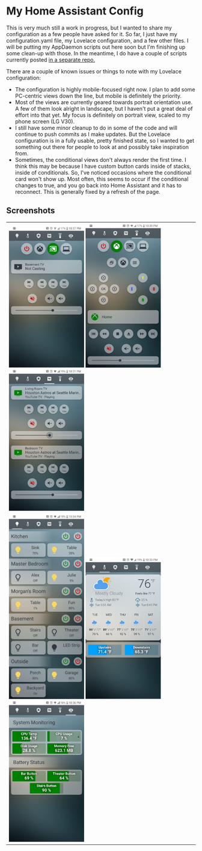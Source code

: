 # My Home Assistant Config

This is very much still a work in progress, but I wanted to share my
configuration as a few people have asked for it. So far, I just have my
configuration.yaml file, my Lovelace configuration, and a few other files. I
will be putting my AppDaemon scripts out here soon but I'm finishing up some
clean-up with those. In the meantime, I do have a couple of scripts currently
posted [in a separate repo.](https://github.com/apop880/AppDaemon)

There are a couple of known issues or things to note with my Lovelace
configuration:
* The configuration is highly mobile-focused right now. I plan to add some
  PC-centric views down the line, but mobile is definitely the priority.
* Most of the views are currently geared towards portrait orientation use. A few
  of them look alright in landscape, but I haven't put a great deal of effort
  into that yet. My focus is definitely on portrait view, scaled to my phone
  screen (LG V30).
* I still have some minor cleanup to do in some of the code and will continue to
  push commits as I make updates. But the Lovelace configuration is in a fully
  usable, pretty finished state, so I wanted to get something out there for
  people to look at and possibly take inspiration from.
* Sometimes, the conditional views don't always render the first time. I think
  this may be because I have custom button cards inside of stacks, inside of
  conditionals. So, I've noticed occasions where the conditional card won't show
  up. Most often, this seems to occur if the conditional changes to true, and
  you go back into Home Assistant and it has to reconnect. This is generally
  fixed by a refresh of the page.

## Screenshots

<table><tr><td>
<img src="https://raw.githubusercontent.com/apop880/home-assistant-config/master/lovelace/screenshots/chromecast_remote.jpg" width=200>
<img src="https://raw.githubusercontent.com/apop880/home-assistant-config/master/lovelace/screenshots/xbox_remote.jpg" width=200>
<img src="https://raw.githubusercontent.com/apop880/home-assistant-config/master/lovelace/screenshots/tvs.jpg" width=200></td></tr><tr><td>
<img src="https://raw.githubusercontent.com/apop880/home-assistant-config/master/lovelace/screenshots/lights.jpg" width=200>
<img src="https://raw.githubusercontent.com/apop880/home-assistant-config/master/lovelace/screenshots/climate.jpg" width=200>
<img src="https://raw.githubusercontent.com/apop880/home-assistant-config/master/lovelace/screenshots/system.jpg" width=200></td></tr></table>